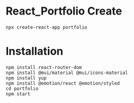 # React_Portfolio Create
`npx create-react-app portfolio`<br>
# Installation
`npm install react-router-dom`<br>
`npm install @mui/material @mui/icons-material`<br>
`npm install yup`<br>
`npm install @emotion/react @emotion/styled`<br>
`cd portfolio`<br>
`npm start`
